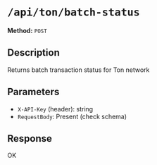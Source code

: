 # `/api/ton/batch-status`

**Method:** `POST`  

## Description
Returns batch transaction status for Ton network



## Parameters
- `X-API-Key` (header): string
- `RequestBody`: Present (check schema)

## Response
OK
